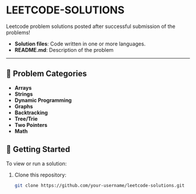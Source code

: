 # LEETCODE-SOLUTIONS
Leetcode problem solutions posted after successful submission of the problems!

- **Solution files**: Code written in one or more languages.
- **README.md**: Description of the problem

---

## 📝 Problem Categories
- **Arrays**
- **Strings**
- **Dynamic Programming**
- **Graphs**
- **Backtracking**
- **Tree/Trie**
- **Two Pointers**
- **Math**

## 🚀 Getting Started

To view or run a solution:
1. Clone this repository:
   ```bash
   git clone https://github.com/your-username/leetcode-solutions.git

